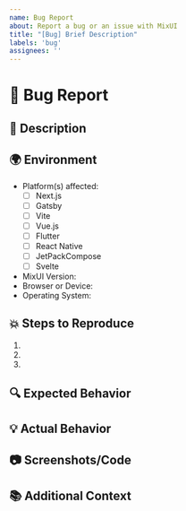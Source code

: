 ```yaml
---
name: Bug Report
about: Report a bug or an issue with MixUI
title: "[Bug] Brief Description"
labels: 'bug'
assignees: ''
---
```


# 🐛 Bug Report

## 📝 Description
<!-- A clear and concise description of what the bug is. -->

## 🌍 Environment
<!-- Provide details about your development environment: -->
- Platform(s) affected:
  - [ ] Next.js 
  - [ ] Gatsby
  - [ ] Vite
  - [ ] Vue.js
  - [ ] Flutter
  - [ ] React Native
  - [ ] JetPackCompose
  - [ ] Svelte
- MixUI Version: 
- Browser or Device: 
- Operating System: 

## 💥 Steps to Reproduce
<!-- Steps to reproduce the issue: -->
1. 
2. 
3. 

## 🔍 Expected Behavior
<!-- Describe what you expected to happen. -->

## 💡 Actual Behavior
<!-- Describe what actually happened. -->

## 📷 Screenshots/Code
<!-- If applicable, add screenshots or code snippets to help explain the issue. -->

## 📚 Additional Context
<!-- Add any other context about the problem here. -->
